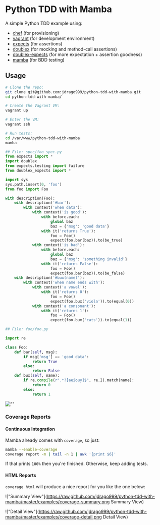 
# Python TDD with Mamba

A simple Python TDD example using:

  * [chef](https://github.com/chef/chef) (for provisioning)
  * [vagrant](https://github.com/mitchellh/vagrant) (for development environment)
  * [expects](https://github.com/jaimegildesagredo/expects) (for assertions)
  * [doublex](https://pypi.python.org/pypi/doublex) (for mocking and method-call assertions)
  * [doublex-expects](https://github.com/jaimegildesagredo/doublex-expects) (for more expectation + assertion goodness)
  * [mamba](https://github.com/nestorsalceda/mamba) (for BDD testing)

## Usage

```bash
# Clone the repo:
git clone git@github.com:jdrago999/python-tdd-with-mamba.git
cd python-tdd-with-mamba/

# Create the Vagrant VM:
vagrant up

# Enter the VM:
vagrant ssh

# Run tests:
cd /var/www/python-tdd-with-mamba
mamba
```

```python
## File: spec/foo_spec.py
from expects import *
import doublex
from expects.testing import failure
from doublex_expects import *

import sys
sys.path.insert(0, 'foo')
from foo import Foo

with description(Foo):
    with description('#bar'):
        with context('when data'):
            with context('is good'):
                with before.each:
                    global baz
                    baz = {'msg': 'good data'}
                with it('returns True'):
                    foo = Foo()
                    expect(foo.bar(baz)).to(be_true)
            with context('is bad'):
                with before.each:
                    global baz
                    baz = {'msg': 'something invalid'}
                with it('returns False'):
                    foo = Foo()
                    expect(foo.bar(baz)).to(be_false)
    with description('#bux(name)'):
        with context('when name ends with'):
            with context('a vowel'):
                with it('returns 0'):
                    foo = Foo()
                    expect(foo.bux('viola')).to(equal(0))
            with context('a consonant'):
                with it('returns 1'):
                    foo = Foo()
                    expect(foo.bux('cats')).to(equal(1))
```

```python
## File: foo/foo.py

import re

class Foo:
    def bar(self, msg):
        if msg['msg'] == 'good data':
            return True
        else:
            return False
    def bux(self, name):
        if re.compile(r".*?[aeiouy]$", re.I).match(name):
            return 0
        else:
            return 1
```

![""](https://raw.github.com/jdrago999/python-tdd-with-mamba/master/examples/mamba-screenshot.png)

### Coverage Reports

#### Continuous Integration

Mamba already comes with `coverage`, so just:

```bash
mamba --enable-coverage
coverage report -m | tail -n 1 | awk '{print $6}'
```

If that prints `100%` then you're finished. Otherwise, keep adding tests.

#### HTML Reports

`coverage html` will produce a nice report for you like the one below:

!["Summary View"](https://raw.github.com/jdrago999/python-tdd-with-mamba/master/examples/coverage-summary.png Summary View)

!["Detail View"](https://raw.github.com/jdrago999/python-tdd-with-mamba/master/examples/coverage-detail.png Detail View)

